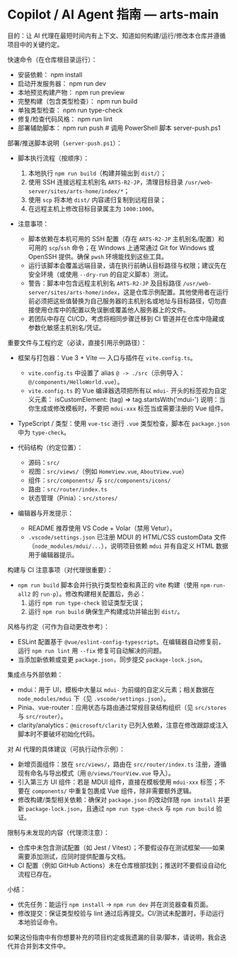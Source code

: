 <!--
自动生成：为 AI 代码代理（Copilot / agents）提供本仓库的可执行上下文指引。
请保留此文件并在修改重要项目结构或脚本后同步更新。
-->

# Copilot / AI Agent 指南 — arts-main

目的：让 AI 代理在最短时间内有上下文、知道如何构建/运行/修改本仓库并遵循项目中的关键约定。

快速命令（在仓库根目录运行）：
- 安装依赖：
  npm install
- 启动开发服务器：
  npm run dev
- 本地预览构建产物：
  npm run preview
- 完整构建（包含类型检查）：
  npm run build
- 单独类型检查：
  npm run type-check
- 修复/检查代码风格：
  npm run lint
- 部署辅助脚本：
  npm run push   # 调用 PowerShell 脚本 server-push.ps1

部署/推送脚本说明（`server-push.ps1`）：
- 脚本执行流程（按顺序）：
  1) 本地执行 `npm run build`（构建并输出到 `dist/`）；
  2) 使用 SSH 连接远程主机别名 `ARTS-R2-JP`，清理目标目录 `/usr/web-server/sites/arts-home/index/*`；
  3) 使用 `scp` 将本地 `dist/` 内容递归复制到远程目录；
  4) 在远程主机上修改目标目录属主为 `1000:1000`。

- 注意事项：
  - 脚本依赖在本机可用的 SSH 配置（存在 `ARTS-R2-JP` 主机别名/配置）和可用的 `scp`/`ssh` 命令；在 Windows 上通常通过 Git for Windows 或 OpenSSH 提供。确保 `pwsh` 环境能找到这些工具。
  - 运行该脚本会覆盖远端目录，请在执行前确认目标路径与权限；建议先在安全环境（或使用 `--dry-run` 的自定义脚本）测试。
  - 警告：脚本中包含远程主机别名 `ARTS-R2-JP` 及目标路径 `/usr/web-server/sites/arts-home/index`，这是仓库示例配置。其他使用者在运行前必须把这些值替换为自己服务器的主机别名或地址与目标路径，切勿直接使用仓库中的配置以免误删或覆盖他人服务器上的文件。
  - 若团队中存在 CI/CD，考虑将相同步骤迁移到 CI 管道并在仓库中隐藏或参数化敏感主机别名/凭证。


重要文件与工程约定（必读，直接引用示例路径）：
- 框架与打包器：Vue 3 + Vite — 入口与插件在 `vite.config.ts`。
  - `vite.config.ts` 中设置了 alias `@ -> ./src`（示例导入：`@/components/HelloWorld.vue`）。
  - `vite.config.ts` 的 Vue 编译器选项把所有以 `mdui-` 开头的标签视为自定义元素：
    isCustomElement: (tag) => tag.startsWith('mdui-')
  说明：当你生成或修改模板时，不要把 `mdui-xxx` 标签当成需要注册的 Vue 组件。

- TypeScript / 类型：使用 `vue-tsc` 进行 `.vue` 类型检查，脚本在 `package.json` 中为 `type-check`。

- 代码结构（约定位置）：
  - 源码：`src/`
  - 视图：`src/views/`（例如 `HomeView.vue`, `AboutView.vue`）
  - 组件：`src/components/` 与 `src/components/icons/`
  - 路由：`src/router/index.ts`
  - 状态管理（Pinia）：`src/stores/`

- 编辑器与开发提示：
  - README 推荐使用 VS Code + Volar（禁用 Vetur）。
  - `.vscode/settings.json` 已注册 MDUI 的 HTML/CSS customData 文件（`node_modules/mdui/...`），说明项目依赖 `mdui` 并有自定义 HTML 数据用于编辑器提示。

构建与 CI 注意事项（对代理很重要）：
- `npm run build` 脚本会并行执行类型检查和真正的 vite 构建（使用 `npm-run-all2` 的 `run-p`）。修改构建相关配置后，务必：
  1) 运行 `npm run type-check` 验证类型无误；
  2) 运行 `npm run build` 确保生产构建成功并输出到 `dist/`。

风格与约定（可作为自动更改参考）：
- ESLint 配置基于 `@vue/eslint-config-typescript`。在编辑器自动修复前，运行 `npm run lint` 用 `--fix` 修复可自动解决的问题。
- 当添加新依赖或变更 `package.json`，同步提交 `package-lock.json`。

集成点与外部依赖：
- mdui：用于 UI，模板中大量以 `mdui-` 为前缀的自定义元素；相关数据在 `node_modules/mdui` 下（见 `.vscode/settings.json`）。
- Pinia、vue-router：应用状态与路由通过常规目录结构组织（见 `src/stores` 与 `src/router`）。
- clarity/analytics：`@microsoft/clarity` 已列入依赖，注意在修改跟踪或注入脚本时不要破坏初始化代码。

对 AI 代理的具体建议（可执行动作示例）：
- 新增页面组件：放在 `src/views/`，路由在 `src/router/index.ts` 注册，遵循现有命名与导出模式（用 `@/views/YourView.vue` 导入）。
- 引入第三方 UI 组件：若是 MDUI 组件，直接在模板使用 `mdui-xxx` 标签；不要在 `components/` 中重复包裹成 Vue 组件，除非需要额外逻辑。
- 修改构建/类型相关依赖：确保对 `package.json` 的改动伴随 `npm install` 并更新 `package-lock.json`，且通过 `npm run type-check` 与 `npm run build` 验证。

限制与未发现的内容（代理须注意）：
- 仓库中未包含测试配置（如 Jest / Vitest）；不要假设存在测试框架——如果需要添加测试，应同时提供配置与文档。
- CI 配置（例如 GitHub Actions）未在仓库根部找到；推送时不要假设自动化流程已存在。

小结：
- 优先任务：能运行 `npm install` → `npm run dev` 并在浏览器查看页面。
- 修改提交：保证类型校验与 lint 通过后再提交。CI/测试未配置时，手动运行本地验证命令。

如果这份指南中有你想要补充的项目约定或我遗漏的目录/脚本，请说明，我会迭代并合并到本文件中。
